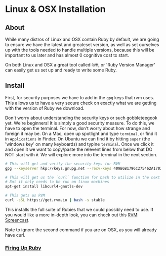 # Linux & OSX Installation

## About
While many distros of Linux and OSX contain Ruby by default, we are going to ensure we have the
latest and greateset version, as well as set ourselves up with the tools needed to handle multiple
versions, because this will be important to us later and has almost 0 cognitive cost to start.

On both Linux and OSX a great tool called `RVM`, or 'Ruby Version Manager' can easily get us set up
and ready to write some Ruby.

## Install
First, for security purposes we have to add in the `gpg` keys that rvm uses. This allows us to have a
very secure check on exactly what we are getting with the version of Ruby we download.

Don't worry about understanding the security keys or such gobbleteegook yet. We're beginners! It is
simply a good security measure. To do this, we have to open the terminal. For now, don't worry about
how strange and foreign it may be. On a Mac, open up spotlight and type `terminal`, or find it in
`Applications` in Finder. On Ubuntu we can find it by hitting `super` (the 'windows key' on many
keyboards) and typine `terminal`. Once we click it and open it we want to copy/paste the relevent
lines from below that DO NOT start with `#`. We will explore more into the terminal in the next
section.

```bash
# This will get and verify the security keys for RVM
gpg --keyserver hkp://keys.gnupg.net --recv-keys 409B6B1796C275462A1703113804BB82D39DC0E3

# This will get us the `curl` function for bash to utilize in the next step
# But it only needs to be run on linux machines
apt-get install libcurl4-gnutls-dev

# This gets us RVM
curl -sSL https://get.rvm.io | bash -s stable
```

This installs the full suite of Rubies that we could possibly need to use. If you would like a more
in-depth look, you can check out this [RVM Screencast](http://screencasts.org/episodes/how-to-use-rvm).

Note to ignore the second command if you are on OSX, as you will already have curl.

### [Firing Up Ruby](link)
